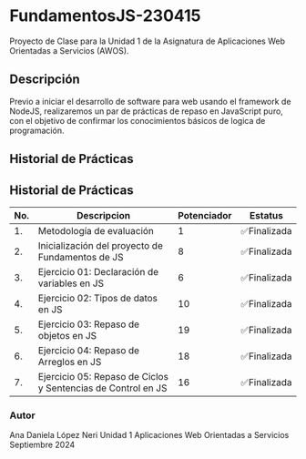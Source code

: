 # FundamentosJS-230415
Proyecto de Clase para la Unidad 1 de la Asignatura de Aplicaciones Web Orientadas a Servicios (AWOS).


## Descripción

Previo a iniciar el desarrollo de software para web usando el framework de NodeJS, realizaremos un par de prácticas de repaso en JavaScript puro, con el objetivo de confirmar los conocimientos básicos de logica de programación.


## Historial de Prácticas

## Historial de Prácticas

|   No.|Descripcion|Potenciador|Estatus|
|--|--|--|--|
|1.|Metodología de evaluación| 1|✅Finalizada|
|2.|Inicialización del proyecto de Fundamentos de JS|8|✅Finalizada|
|3.|Ejercicio 01: Declaración de variables en JS|6|✅Finalizada|
|4.|Ejercicio 02: Tipos de datos en JS|10|✅Finalizada|
|5.|Ejercicio 03: Repaso de objetos en JS|19|✅Finalizada|
|6.|Ejercicio 04: Repaso de Arreglos en JS|18|✅Finalizada|
|7.|Ejercicio 05: Repaso de Ciclos y Sentencias de Control en JS|16|✅Finalizada|


### Autor
Ana Daniela López Neri
Unidad 1
Aplicaciones Web Orientadas a Servicios 
Septiembre 2024